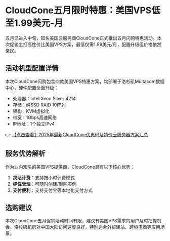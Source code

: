 # CloudCone五月限时特惠：美国VPS低至1.99美元-月

五月已进入中旬，知名美国云服务商CloudCone正式推出五月闪购特惠活动。本次促销主打高性价比美国VPS方案，最低仅需1.99美元/月，配置升级但价格依然亲民。

## 活动机型配置详情

本次CloudCone闪购包含四款美国VPS特惠方案，均部署于洛杉矶Multacom数据中心，硬件配置全面升级：

- 处理器：Intel Xeon Silver 4214
- 存储：纯SSD RAID 10阵列
- 架构：KVM虚拟化
- 带宽：1Gbps高速网络
- IP地址：1个独立IPv4

👉 [【点击查看】2025年最新CloudCone优惠码及特价云服务器方案汇总](https://bit.ly/Cloudcone)

## 服务优势解析

作为业内知名的美国VPS提供商，CloudCone具有以下核心优势：

1. **灵活计费**：支持按小时计费模式
2. **弹性管理**：可随时创建/删除实例
3. **支付便利**：支持支付宝等本地化支付方式

## 选购建议

本次CloudCone五月促销活动时间有限，建议有美国VPS需求的用户及时把握机会。洛杉矶机房对中国大陆访问速度良好，特别适合外贸建站、跨境电商等应用场景。